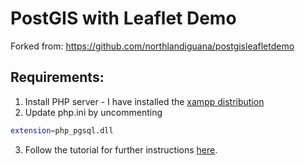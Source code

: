 # PostGIS with Leaflet Demo

Forked from: https://github.com/northlandiguana/postgisleafletdemo

## Requirements:
1. Install PHP server - I have installed the [xampp distribution](https://www.apachefriends.org/index.html)
2. Update php.ini by uncommenting

```sh
extension=php_pgsql.dll
```
3. Follow the tutorial for further instructions [here](https://northlandia.wordpress.com/2015/04/20/connecting-postgis-to-leaflet-using-php/).
